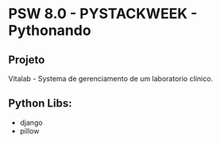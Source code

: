 # PSW 8.0 - PYSTACKWEEK - Pythonando

## Projeto
Vitalab - Systema de gerenciamento de um laboratorio clínico.

## Python Libs:
- django
- pillow